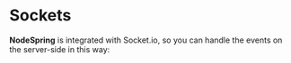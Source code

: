 # Sockets

**NodeSpring** is integrated with Socket.io, so you can handle the events on the server-side in this way:


